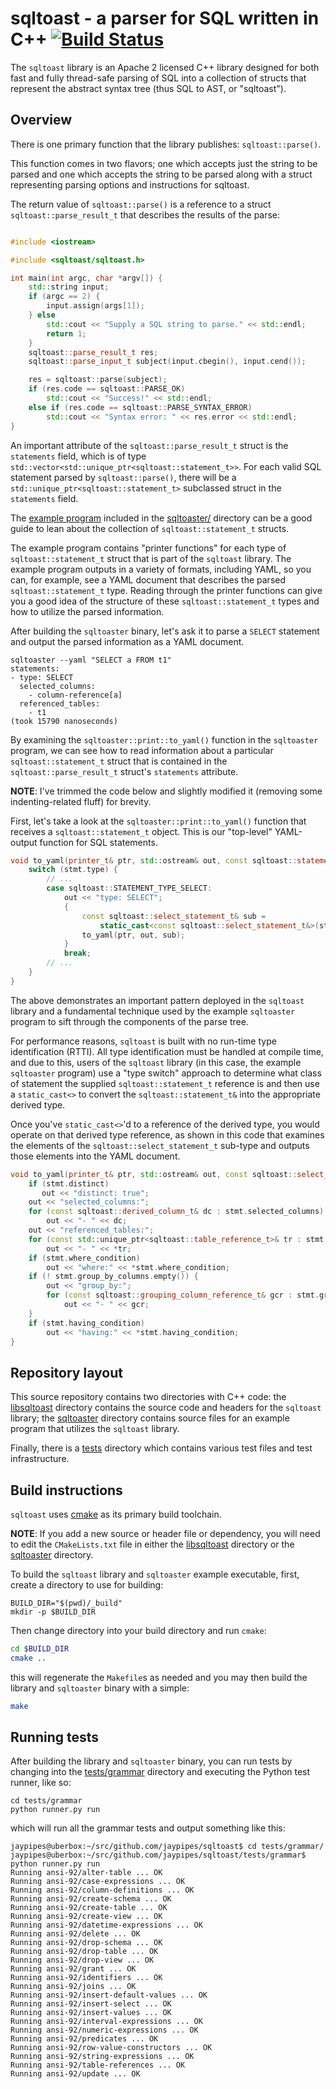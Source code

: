 # sqltoast - a parser for SQL written in C++ [![Build Status](https://travis-ci.org/jaypipes/sqltoast.svg?branch=master)](https://travis-ci.org/jaypipes/sqltoast)

The `sqltoast` library is an Apache 2 licensed C++ library designed for both
fast and fully thread-safe parsing of SQL into a collection of structs that
represent the abstract syntax tree (thus SQL to AST, or "sqltoast").

## Overview

There is one primary function that the library publishes: ``sqltoast::parse()``.

This function comes in two flavors; one which accepts just the string to be
parsed and one which accepts the string to be parsed along with a struct
representing parsing options and instructions for sqltoast.

The return value of ``sqltoast::parse()`` is a reference to a struct
`sqltoast::parse_result_t` that describes the results of the parse:

```c++

#include <iostream>

#include <sqltoast/sqltoast.h>

int main(int argc, char *argv[]) {
    std::string input;
    if (argc == 2) {
        input.assign(args[1]);
    } else
        std::cout << "Supply a SQL string to parse." << std::endl;
        return 1;
    }
    sqltoast::parse_result_t res;
    sqltoast::parse_input_t subject(input.cbegin(), input.cend());

    res = sqltoast::parse(subject);
    if (res.code == sqltoast::PARSE_OK)
        std::cout << "Success!" << std::endl;
    else if (res.code == sqltoast::PARSE_SYNTAX_ERROR)
        std::cout << "Syntax error: " << res.error << std::endl;
}
```

An important attribute of the `sqltoast::parse_result_t` struct is the
`statements` field, which is of type
`std::vector<std::unique_ptr<sqltoast::statement_t>>`. For each valid SQL
statement parsed by `sqltoast::parse()`, there will be a
`std::unique_ptr<sqltoast::statement_t>` subclassed struct in the `statements`
field.

The [example program](sqltoaster/main.cc) included in the
[sqltoaster/](sqltoaster/) directory can be a good guide to lean about the
collection of `sqltoast::statement_t` structs.

The example program contains "printer functions" for each type of
`sqltoast::statement_t` struct that is part of the `sqltoast` library. The
example program outputs in a variety of formats, including YAML, so you can,
for example, see a YAML document that describes the parsed
`sqltoast::statement_t` type. Reading through the printer functions can give
you a good idea of the structure of these `sqltoast::statement_t` types and how
to utilize the parsed information.

After building the `sqltoaster` binary, let's ask it to parse a `SELECT`
statement and output the parsed information as a YAML document.

```
sqltoaster --yaml "SELECT a FROM t1"
statements:
- type: SELECT
  selected_columns:
    - column-reference[a]
  referenced_tables:
    - t1
(took 15790 nanoseconds)
```

By examining the `sqltoaster::print::to_yaml()` function in the `sqltoaster`
program, we can see how to read information about a particular
`sqltoast::statement_t` struct that is contained in the
`sqltoast::parse_result_t` struct's `statements` attribute.

**NOTE**: I've trimmed the code below and slightly modified it (removing some
indenting-related fluff) for brevity.

First, let's take a look at the `sqltoaster::print::to_yaml()` function that
receives a `sqltoast::statement_t` object. This is our "top-level" YAML-output
function for SQL statements.

```c++
void to_yaml(printer_t& ptr, std::ostream& out, const sqltoast::statement_t& stmt) {
    switch (stmt.type) {
        // ...
        case sqltoast::STATEMENT_TYPE_SELECT:
            out << "type: SELECT";
            {
                const sqltoast::select_statement_t& sub =
                    static_cast<const sqltoast::select_statement_t&>(stmt);
                to_yaml(ptr, out, sub);
            }
            break;
        // ...
    }
}
```

The above demonstrates an important pattern deployed in the `sqltoast` library
and a fundamental technique used by the example `sqltoaster` program to sift
through the components of the parse tree.

For performance reasons, `sqltoast` is built with no run-time type
identification (RTTI). All type identification must be handled at compile time,
and due to this, users of the `sqltoast` library (in this case, the example
`sqltoaster` program) use a "type switch" approach to determine what class of
statement the supplied `sqltoast::statement_t` reference is and then use a
`static_cast<>` to convert the `sqltoast::statement_t&` into the appropriate
derived type.

Once you've `static_cast<>`'d to a reference of the derived type, you would
operate on that derived type reference, as shown in this code that examines the
elements of the `sqltoast::select_statement_t` sub-type and outputs those
elements into the YAML document.

```c++
void to_yaml(printer_t& ptr, std::ostream& out, const sqltoast::select_statement_t& stmt) {
    if (stmt.distinct)
       out << "distinct: true";
    out << "selected_columns:";
    for (const sqltoast::derived_column_t& dc : stmt.selected_columns)
        out << "- " << dc;
    out << "referenced_tables:";
    for (const std::unique_ptr<sqltoast::table_reference_t>& tr : stmt.referenced_tables)
        out << "- " << *tr;
    if (stmt.where_condition)
        out << "where:" << *stmt.where_condition;
    if (! stmt.group_by_columns.empty()) {
        out << "group_by:";
        for (const sqltoast::grouping_column_reference_t& gcr : stmt.group_by_columns)
            out << "- " << gcr;
    }
    if (stmt.having_condition)
        out << "having:" << *stmt.having_condition;
}
```

## Repository layout

This source repository contains two directories with C++ code: the
[libsqltoast](../libsqltoast) directory contains the source code and headers
for the `sqltoast` library; the [sqltoaster](../sqltoaster) directory contains
source files for an example program that utilizes the `sqltoast` library.

Finally, there is a [tests](../tests) directory which contains various test
files and test infrastructure.

## Build instructions

`sqltoast` uses [cmake](https://cmake.org) as its primary build toolchain.

**NOTE**: If you add a new source or header file or dependency, you will need
to edit the `CMakeLists.txt` file in either the [libsqltoast](../libsqltoast)
directory or the [sqltoaster](../sqltoaster) directory.

To build the `sqltoast` library and `sqltoaster` example executable, first,
create a directory to use for building:

```
BUILD_DIR="$(pwd)/_build"
mkdir -p $BUILD_DIR
```

Then change directory into your build directory and run `cmake`:

```bash
cd $BUILD_DIR
cmake ..
```

this will regenerate the `Makefile`s as needed and you may then build the
library and `sqltoaster` binary with a simple:

```bash
make
```

## Running tests

After building the library and `sqltoaster` binary, you can run tests by
changing into the [tests/grammar](../tests/grammar) directory and executing the
Python test runner, like so:

```
cd tests/grammar
python runner.py run
```

which will run all the grammar tests and output something like this:

```
jaypipes@uberbox:~/src/github.com/jaypipes/sqltoast$ cd tests/grammar/
jaypipes@uberbox:~/src/github.com/jaypipes/sqltoast/tests/grammar$ python runner.py run
Running ansi-92/alter-table ... OK
Running ansi-92/case-expressions ... OK
Running ansi-92/column-definitions ... OK
Running ansi-92/create-schema ... OK
Running ansi-92/create-table ... OK
Running ansi-92/create-view ... OK
Running ansi-92/datetime-expressions ... OK
Running ansi-92/delete ... OK
Running ansi-92/drop-schema ... OK
Running ansi-92/drop-table ... OK
Running ansi-92/drop-view ... OK
Running ansi-92/grant ... OK
Running ansi-92/identifiers ... OK
Running ansi-92/joins ... OK
Running ansi-92/insert-default-values ... OK
Running ansi-92/insert-select ... OK
Running ansi-92/insert-values ... OK
Running ansi-92/interval-expressions ... OK
Running ansi-92/numeric-expressions ... OK
Running ansi-92/predicates ... OK
Running ansi-92/row-value-constructors ... OK
Running ansi-92/string-expressions ... OK
Running ansi-92/table-references ... OK
Running ansi-92/update ... OK
```
